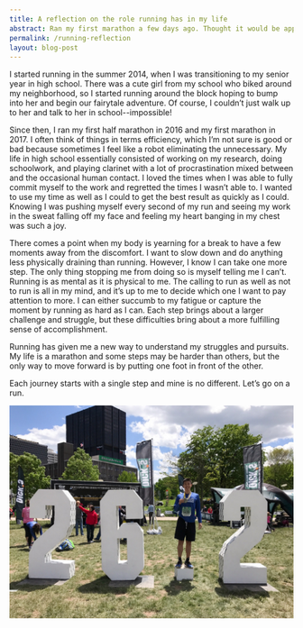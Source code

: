 ```yaml
---
title: A reflection on the role running has in my life
abstract: Ran my first marathon a few days ago. Thought it would be appropriate to write about what it means to me.
permalink: /running-reflection
layout: blog-post
---
```


I started running in the summer 2014, when I was transitioning to my senior year in high school. There was a cute girl from my school who biked around my neighborhood, so I started running around the block hoping to bump into her and begin our fairytale adventure. Of course, I couldn’t just walk up to her and talk to her in school--impossible!

Since then, I ran my first half marathon in 2016 and my first marathon in 2017. I often think of things in terms efficiency, which I’m not sure is good or bad because sometimes I feel like a robot eliminating the unnecessary. My life in high school essentially consisted of working on my research, doing schoolwork, and playing clarinet with a lot of procrastination mixed between and the occasional human contact. I loved the times when I was able to fully commit myself to the work and regretted the times I wasn’t able to. I wanted to use my time as well as I could to get the best result as quickly as I could. Knowing I was pushing myself every second of my run and seeing my work in the sweat falling off my face and feeling my heart banging in my chest was such a joy.

There comes a point when my body is yearning for a break to have a few moments away from the discomfort. I want to slow down and do anything less physically draining than running. However, I know I can take one more step. The only thing stopping me from doing so is myself telling me I can’t. Running is as mental as it is physical to me. The calling to run as well as not to run is all in my mind, and it’s up to me to decide which one I want to pay attention to more. I can either succumb to my fatigue or capture the moment by running as hard as I can. Each step brings about a larger challenge and struggle, but these difficulties bring about a more fulfilling sense of accomplishment.

Running has given me a new way to understand my struggles and pursuits. My life is a marathon and some steps may be harder than others, but the only way to move forward is by putting one foot in front of the other.

Each journey starts with a single step and mine is no different. Let’s go on a run.

<center>
	<img src="./assets/img/blog/marathon.jpeg" class="blog-photo"/>
</center>